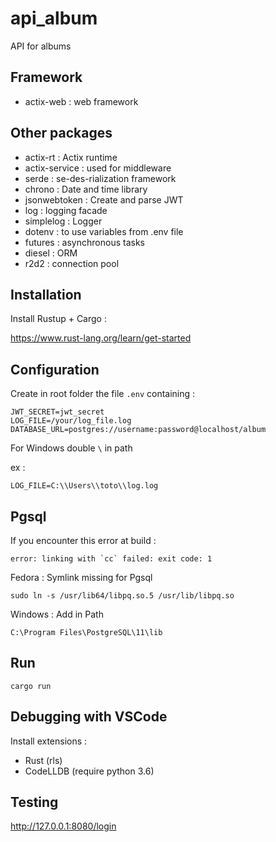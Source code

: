 # api_album
API for albums

## Framework
* actix-web : web framework

## Other packages
* actix-rt : Actix runtime
* actix-service : used for middleware  
* serde : se-des-rialization framework
* chrono : Date and time library
* jsonwebtoken : Create and parse JWT 
* log : logging facade
* simplelog : Logger
* dotenv : to use variables from .env file
* futures : asynchronous tasks
* diesel : ORM
* r2d2 : connection pool

## Installation
Install Rustup + Cargo :

https://www.rust-lang.org/learn/get-started

## Configuration
Create in root folder the file `.env` containing : 
```
JWT_SECRET=jwt_secret
LOG_FILE=/your/log_file.log
DATABASE_URL=postgres://username:password@localhost/album
```

For Windows double `\` in path

ex : 
```
LOG_FILE=C:\\Users\\toto\\log.log 
```

## Pgsql

If you encounter this error at build : 
```
error: linking with `cc` failed: exit code: 1
```

Fedora : Symlink missing for Pgsql
```Shell
sudo ln -s /usr/lib64/libpq.so.5 /usr/lib/libpq.so
```
Windows : Add in Path
```
C:\Program Files\PostgreSQL\11\lib
```

## Run
```Shell
cargo run
```

## Debugging with VSCode
Install extensions :
* Rust (rls)
* CodeLLDB (require python 3.6)

## Testing
http://127.0.0.1:8080/login

